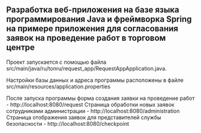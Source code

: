 ## Разработка веб-приложения на базе языка программирования Java и фреймворка Spring на примере приложения для согласования заявок на проведение работ в торговом центре
Проект запускается с помощью файла src/main/java/ru/tonru/request_app/RequestAppApplication.java.

Настройки базы данных и адреса программы расположены в файле src/main/resources/application.properties

После запуска программы форма создания заявки на проведение работ - http://localhost:8080/request
Страница обработки новых заявок сотрудниками администрации - http://localhost:8080/administration
Страница отображения заявок для представителей службы безопасности -
http://localhost:8080/checkpoint
